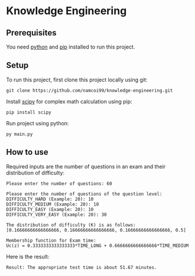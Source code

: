 ﻿# Knowledge Engineering
## Prerequisites
You need [python](https://www.python.org/downloads/) and [pip](https://pip.pypa.io/en/stable/installation/) installed to run this project.
## Setup
To run this project, first clone this project locally using git:
```
git clone https://github.com/namcoi99/knowledge-engineering.git
```
Install [scipy](https://scipy.org/install/) for complex math calculation using pip:
```
pip install scipy
```
Run project using python:
```
py main.py
```
## How to use
Required inputs are the number of questions in an exam and their distribution of difficulty:
```
Please enter the number of questions: 60

Please enter the number of questions of the question level: 
DIFFICULTY_HARD (Example: 20): 10
DIFFICULTY_MEDIUM (Example: 20): 10
DIFFICULTY_EASY (Example: 20): 10
DIFFICULTY_VERY_EASY (Example: 20): 30
```

```
The distribution of difficulty (K) is as follows: [0.16666666666666666, 0.16666666666666666, 0.16666666666666666, 0.5]

Membership function for Exam time:
Uc(z) = 0.3333333333333333*TIME_LONG + 0.6666666666666666*TIME_MEDIUM
```
Here is the result:
```
Result: The appropriate test time is about 51.67 minutes.
```
